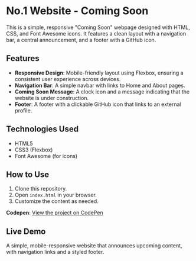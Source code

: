 # No.1 Website - Coming Soon

This is a simple, responsive "Coming Soon" webpage designed with HTML, CSS, and Font Awesome icons. It features a clean layout with a navigation bar, a central announcement, and a footer with a GitHub icon.

## Features

- **Responsive Design**: Mobile-friendly layout using Flexbox, ensuring a consistent user experience across devices.
- **Navigation Bar**: A simple navbar with links to Home and About pages.
- **Coming Soon Message**: A clock icon and a message indicating that the website is under construction.
- **Footer**: A footer with a clickable GitHub icon that links to an external profile.

## Technologies Used

- HTML5
- CSS3 (Flexbox)
- Font Awesome (for icons)

## How to Use

1. Clone this repository.
2. Open `index.html` in your browser.
3. Customize the content as needed.

**Codepen**: [View the project on CodePen](https://codepen.io/amylour/pen/BaXZZNV?editors=1100)

## Live Demo

A simple, mobile-responsive website that announces upcoming content, with navigation links and a styled footer.
